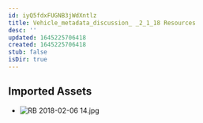 ```yaml
---
id: iyQ5fdxFUGNB3jWdXntlz
title: Vehicle_metadata_discussion_ _2_1_18 Resources
desc: ''
updated: 1645225706418
created: 1645225706418
stub: false
isDir: true
---
```

## Imported Assets
- ![RB 2018-02-06 14.jpg](/assets/rb-2018-02-06-14.jpg)
